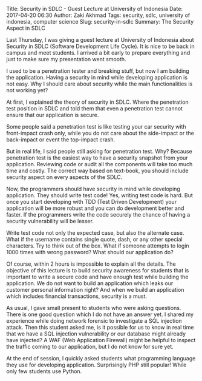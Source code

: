 Title: Security in SDLC - Guest Lecture at University of Indonesia
Date: 2017-04-20 06:30
Author: Zaki Akhmad
Tags: security, sdlc, university of indonesia, computer science
Slug: security-in-sdlc
Summary: The Security Aspect in SDLC

Last Thursday, I was giving a guest lecture at University of Indonesia about
Security in SDLC (Software Development Life Cycle). It is nice to be back in
campus and meet students. I arrived a bit early to prepare everything and just
to make sure my presentation went smooth.

I used to be a penetration tester and breaking stuff, but now I am building the
application. Having a security in mind while developing application is not easy.
Why I should care about security while the main functionalities is not working
yet?

At first, I explained the theory of security in SDLC. Where the penetration test
position in SDLC and told them that even a penetration test cannot ensure that
our application is secure.

Some people said a penetration test is like testing your car security with
front-impact crash only, while you do not care about the side-impact or the
back-impact or event the top-impact crash.

But in real life, I said people still asking for penetration test. Why? Because
penetration test is the easiest way to have a security snapshot from your
application. Reviewing code or audit all the components will take too much time
and costly. The correct way based on text-book, you should include security
aspect on every aspects of the SDLC.

Now, the programmers should have security in mind while developing application.
They should write test code! Yes, writing test code is hard. But once you start
developing with TDD (Test Driven Development) your application will be more
robust and you can do development better and faster. If the programmers write
the code securely the chance of having a security vulnerability will be lesser.

Write test code not only the expected case, but also the alternate case. What if
the username contains single quote, dash, or any other special characters. Try
to think out of the box. What if someone attempts to login 1000 times with
wrong password? What should our application do?

Of course, within 2 hours is impossible to explain all the details. The objective
of this lecture is to build security awareness for students that is important
to write a secure code and have enough test while building the application. We do
not want to build an application which leaks our customer personal information
right? And when we build an application which includes financial transactions,
security is a must.

As usual, I gave small present to students who were asking questions. There is
one good question which I do not have an answer yet. I shared my experience while
doing network forensic to investigate a SQL injection attack. Then this student
asked me, is it possible for us to know in real time that we have a SQL
injection vulnerability or our database might already have injected? A WAF
(Web Application Firewall) might be helpful to inspect the traffic coming to
our application, but I do not know for sure yet.

At the end of session, I quickly asked students what programming language they
use for developing application. Surprisingly PHP still popular! While only few
students use Python.
